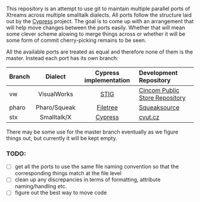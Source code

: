 This repository is an attempt to use git to maintain multiple parallel ports of Xtreams across multiple smalltalk dialects. All ports follow the structure laid out by the [Cypress](https://github.com/CampSmalltalk/Cypress) project. The goal is to come up with an arrangement that will help move changes between the ports easily. Whether that will mean some clever scheme alowing to merge things across or whether it will be some form of commit cherry-picking remains to be seen.

All the available ports are treated as equal and therefore none of them is the master. Instead each port has its own branch:

| Branch | Dialect      | Cypress implementation             | Development Repository    
|--------|:------------:|:----------------------------------:|:-----------------------------------
| vw     | VisualWorks  | [STIG][6]         | [Cincom Public Store Repository][1]
| pharo  | Pharo/Squeak | [Filetree][5] | [Squeaksource][2]
| stx    | Smalltalk/X  | [Cypress][4]                       | [cvut.cz][3]

[1]: http://www.cinomsmalltalk.com/publicRepository
[2]: http://squeaksource.com/Xtreams.html
[3]: https://swing.fit.cvut.cz/hg/stx.goodies.xtreams
[4]: https://bitbucket.org/janvrany/stx-goodies-cypress
[5]: https://github.com/CampSmalltalk/filetree 
[6]: https://github.com/CampSmalltalk/STIG

There may be some use for the master branch eventually as we figure things out, but currently it will be kept empty.

### TODO:

  * [ ] get all the ports to use the same file naming convention so that the corresponding things match at the file level
  * [ ] clean up any discrepancies in terms of formatting, attribute naming/handling etc.
  * [ ] figure out the best way to move code